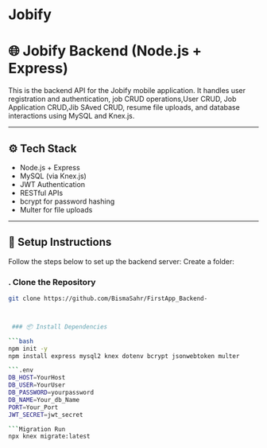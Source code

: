 # Jobify
# 🌐 Jobify Backend (Node.js + Express)

This is the backend API for the Jobify mobile application. It handles user registration and authentication, job CRUD operations,User CRUD, Job Application CRUD,Jib SAved CRUD, resume file uploads, and database interactions using MySQL and Knex.js.

---

## ⚙️ Tech Stack

- Node.js + Express
- MySQL (via Knex.js)
- JWT Authentication
- RESTful APIs
- bcrypt for password hashing
- Multer for file uploads

---

## 🚀 Setup Instructions

Follow the steps below to set up the backend server:
Create a folder:
### . Clone the Repository

```bash
git clone https://github.com/BismaSahr/FirstApp_Backend-



 ### 📦 Install Dependencies

```bash
npm init -y
npm install express mysql2 knex dotenv bcrypt jsonwebtoken multer

```.env
DB_HOST=YourHost
DB_USER=YourUser
DB_PASSWORD=yourpassword
DB_NAME=Your_db_Name
PORT=Your_Port
JWT_SECRET=jwt_secret

```Migration Run
npx knex migrate:latest




